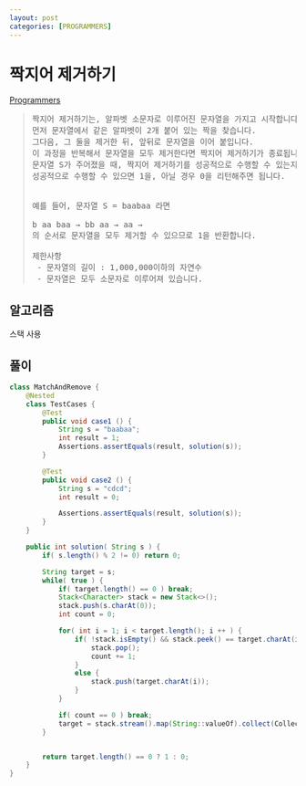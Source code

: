 ```yaml
---
layout: post
categories: [PROGRAMMERS]
---
```



# 짝지어 제거하기

[//]: # (retry)

[Programmers](https://school.programmers.co.kr/learn/courses/30/lessons/12973)

> <pre>
> 짝지어 제거하기는, 알파벳 소문자로 이루어진 문자열을 가지고 시작합니다.
> 먼저 문자열에서 같은 알파벳이 2개 붙어 있는 짝을 찾습니다.
> 그다음, 그 둘을 제거한 뒤, 앞뒤로 문자열을 이어 붙입니다.
> 이 과정을 반복해서 문자열을 모두 제거한다면 짝지어 제거하기가 종료됩니다.
> 문자열 S가 주어졌을 때, 짝지어 제거하기를 성공적으로 수행할 수 있는지 반환하는 함수를 완성해 주세요.
> 성공적으로 수행할 수 있으면 1을, 아닐 경우 0을 리턴해주면 됩니다.
>
>
> 예를 들어, 문자열 S = baabaa 라면
>
> b aa baa → bb aa → aa →
> 의 순서로 문자열을 모두 제거할 수 있으므로 1을 반환합니다.
>
> 제한사항
>  - 문자열의 길이 : 1,000,000이하의 자연수
>  - 문자열은 모두 소문자로 이루어져 있습니다.
> </pre>

## 알고리즘
스택 사용

## 풀이

```java
class MatchAndRemove {
    @Nested
    class TestCases {
        @Test
        public void case1 () {
            String s = "baabaa";
            int result = 1;
            Assertions.assertEquals(result, solution(s));
        }

        @Test
        public void case2 () {
            String s = "cdcd";
            int result = 0;

            Assertions.assertEquals(result, solution(s));
        }
    }

    public int solution( String s ) {
        if( s.length() % 2 != 0) return 0;

        String target = s;
        while( true ) {
            if( target.length() == 0 ) break;
            Stack<Character> stack = new Stack<>();
            stack.push(s.charAt(0));
            int count = 0;

            for( int i = 1; i < target.length(); i ++ ) {
                if( !stack.isEmpty() && stack.peek() == target.charAt(i) ) {
                    stack.pop();
                    count += 1;
                }
                else {
                    stack.push(target.charAt(i));
                }
            }

            if( count == 0 ) break;
            target = stack.stream().map(String::valueOf).collect(Collectors.joining());
        }


        return target.length() == 0 ? 1 : 0;
    }
}
```